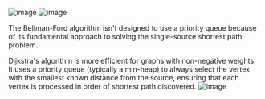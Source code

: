 ![image](https://github.com/user-attachments/assets/14d14abf-570f-4563-887a-832e8cb84707)
 ![image](https://github.com/user-attachments/assets/dc933531-61c8-414c-83c4-09800f566bb7)


The Bellman-Ford algorithm isn't designed to use a priority queue because of its fundamental approach to solving the single-source shortest path problem.


Dijkstra's algorithm is more efficient for graphs with non-negative weights. It uses a priority queue (typically a min-heap) to always select the vertex with the smallest known distance from the source, ensuring that each vertex is processed in order of shortest path discovered.
![image](https://github.com/user-attachments/assets/5f996aed-f751-4c3c-beb6-fdb5b511b955)
